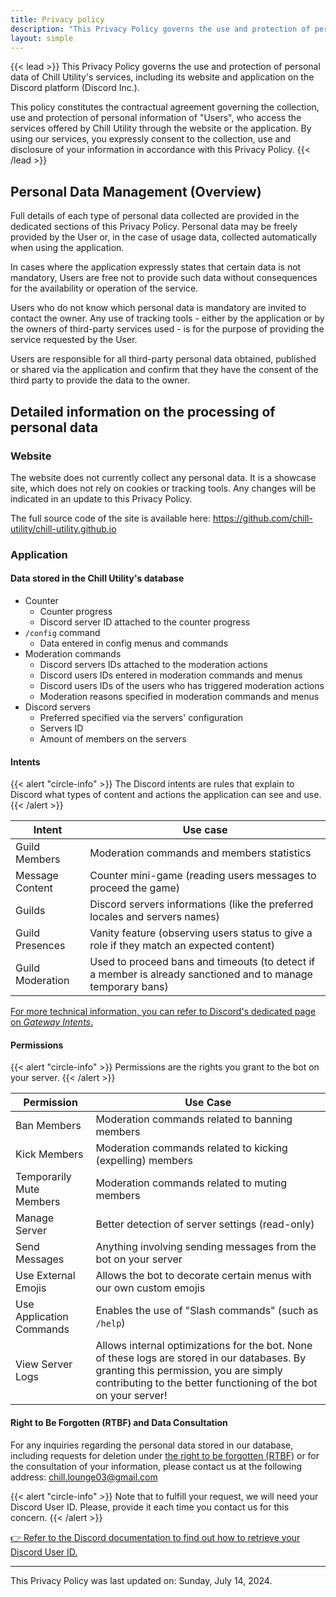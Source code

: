 ```yaml
---
title: Privacy policy
description: "This Privacy Policy governs the use and protection of personal data of Chill Utility's services, including its website and application on the Discord platform (Discord Inc.)."
layout: simple
---
```


{{< lead >}}
This Privacy Policy governs the use and protection of personal data of Chill Utility's services, including its website and application on the Discord platform (Discord Inc.).

This policy constitutes the contractual agreement governing the collection, use and protection of personal information of "Users", who access the services offered by Chill Utility through the website or the application. By using our services, you expressly consent to the collection, use and disclosure of your information in accordance with this Privacy Policy.
{{< /lead >}}

## Personal Data Management (Overview)

Full details of each type of personal data collected are provided in the dedicated sections of this Privacy Policy. Personal data may be freely provided by the User or, in the case of usage data, collected automatically when using the application.

In cases where the application expressly states that certain data is not mandatory, Users are free not to provide such data without consequences for the availability or operation of the service.

Users who do not know which personal data is mandatory are invited to contact the owner. Any use of tracking tools - either by the application or by the owners of third-party services used - is for the purpose of providing the service requested by the User.

Users are responsible for all third-party personal data obtained, published or shared via the application and confirm that they have the consent of the third party to provide the data to the owner.

## Detailed information on the processing of personal data

### Website

The website does not currently collect any personal data.
It is a showcase site, which does not rely on cookies or tracking tools.
Any changes will be indicated in an update to this Privacy Policy.

The full source code of the site is available here: https://github.com/chill-utility/chill-utility.github.io

### Application

#### Data stored in the Chill Utility's database

- Counter
  - Counter progress
  - Discord server ID attached to the counter progress
- `/config` command
  - Data entered in config menus and commands
- Moderation commands
  - Discord servers IDs attached to the moderation actions
  - Discord users IDs entered in moderation commands and menus
  - Discord users IDs of the users who has triggered moderation actions
  - Moderation reasons specified in moderation commands and menus
- Discord servers
  - Preferred specified via the servers' configuration
  - Servers ID
  - Amount of members on the servers

#### Intents

{{< alert "circle-info" >}}
The Discord intents are rules that explain to Discord what types of content and actions the application can see and use.
{{< /alert >}}

| Intent           | Use case                                                                                                     |
|------------------|--------------------------------------------------------------------------------------------------------------|
| Guild Members    | Moderation commands and members statistics                                                                   |
| Message Content  | Counter mini-game (reading users messages to proceed the game)                                               |
| Guilds           | Discord servers informations (like the preferred locales and servers names)                                  |
| Guild Presences  | Vanity feature (observing users status to give a role if they match an expected content)                     |
| Guild Moderation | Used to proceed bans and timeouts (to detect if a member is already sanctioned and to manage temporary bans) |

[For more technical information, you can refer to Discord's dedicated page on _Gateway Intents_.](https://discord.com/developers/docs/topics/gateway#gateway-intents)

#### Permissions

{{< alert "circle-info" >}}
Permissions are the rights you grant to the bot on your server.
{{< /alert >}}

| Permission               | Use Case                                                                                                                                                                                                 |
|--------------------------|----------------------------------------------------------------------------------------------------------------------------------------------------------------------------------------------------------|
| Ban Members              | Moderation commands related to banning members                                                                                                                                                           |
| Kick Members             | Moderation commands related to kicking (expelling) members                                                                                                                                               |
| Temporarily Mute Members | Moderation commands related to muting members                                                                                                                                                            |
| Manage Server            | Better detection of server settings (read-only)                                                                                                                                                          |
| Send Messages            | Anything involving sending messages from the bot on your server                                                                                                                                          |
| Use External Emojis      | Allows the bot to decorate certain menus with our own custom emojis                                                                                                                                      |
| Use Application Commands | Enables the use of "Slash commands" (such as `/help`)                                                                                                                                                    |
| View Server Logs         | Allows internal optimizations for the bot. None of these logs are stored in our databases. By granting this permission, you are simply contributing to the better functioning of the bot on your server! |

#### Right to Be Forgotten (RTBF) and Data Consultation

For any inquiries regarding the personal data stored in our database, including requests for deletion under [the right to be forgotten (RTBF)](https://en.wikipedia.org/wiki/Right_to_be_forgotten) or for the consultation of your information, please contact us at the following address: [chill.lounge03@gmail.com](mailto://chill.lounge03@gmail.com)

{{< alert "circle-info" >}}
Note that to fulfill your request, we will need your Discord User ID. Please, provide it each time you contact us for this concern.
{{< /alert >}}

[:point_right: Refer to the Discord documentation to find out how to retrieve your Discord User ID.](https://support.discord.com/hc/en-us/articles/206346498-Where-can-I-find-my-User-Server-Message-ID)

---

This Privacy Policy was last updated on: Sunday, July 14, 2024.
